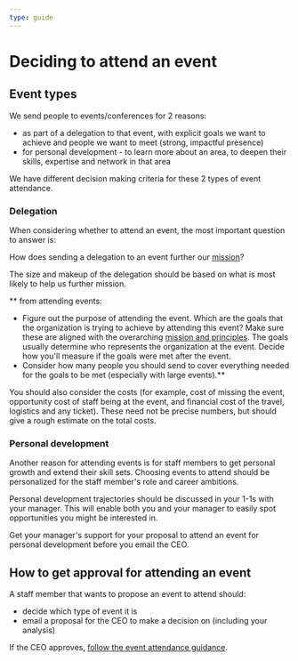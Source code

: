 ```yaml
---
type: guide
---
```


# Deciding to attend an event



## Event types

We send people to events/conferences for 2 reasons:

* as part of a delegation to that event, with explicit goals we want to achieve and people we want to meet (strong, impactful presence)
* for personal development - to learn more about an area, to deepen their skills, expertise and network in that area

We have different decision making criteria for these 2 types of event attendance.

### Delegation

When considering whether to attend an event, the most important question to answer is:

How does sending a delegation to an event further our [mission](https://about.publiccode.net/organization/mission.html)?

The size and makeup of the delegation should be based on what is most likely to help us further mission.

** from attending events:
* Figure out the purpose of attending the event. Which are the goals that the organization is trying to achieve by attending this event? Make sure these are aligned with the overarching [mission and principles](../../organization/mission.md). The goals usually determine who represents the organization at the event. Decide how you'll measure if the goals were met after the event.
* Consider how many people you should send to cover everything needed for the goals to be met (especially with large events).**

You should also consider the costs (for example, cost of missing the event, opportunity cost of staff being at the event, and financial cost of the travel, logistics and any ticket). These need not be precise numbers, but should give a rough estimate on the total costs.

### Personal development

Another reason for attending events is for staff members to get personal growth and extend their skill sets. Choosing events to attend should be personalized for the staff member's role and career ambitions.

Personal development trajectories should be discussed in your 1-1s with your manager. This will enable both you and your manager to easily spot opportunities you might be interested in.

Get your manager's support for your proposal to attend an event for personal development before you email the CEO.

## How to get approval for attending an event

A staff member that wants to propose an event to attend should:

* decide which type of event it is
* email a proposal for the CEO to make a decision on (including your analysis)

If the CEO approves, [follow the event attendance guidance](attending-events.md).
